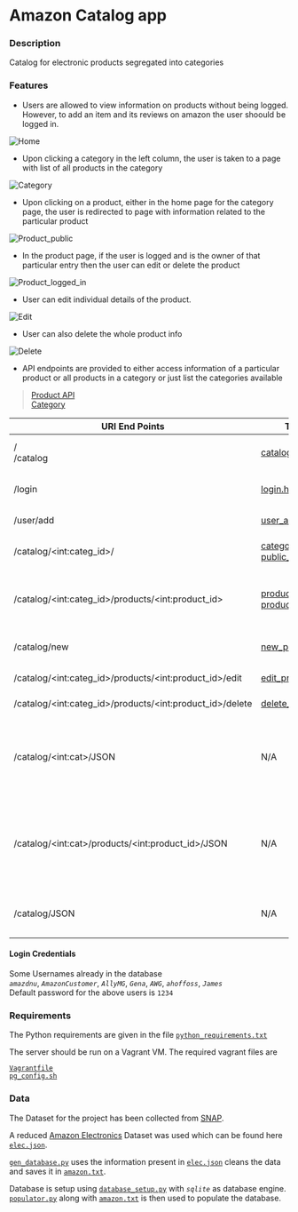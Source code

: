 # Amazon Catalog app

### Description

Catalog for electronic products segregated into categories

### Features

* Users are allowed to view information on products without being logged. However, to add an item and its reviews on amazon the user shoould be logged in.

![Home](img/home_not_logged_in.jpg)

* Upon clicking a category in the left column, the user is taken to a page with list of all products in the category
 
![Category](img/category.jpg)

* Upon clicking on a product, either in the home page for the category page, the user is redirected to page with information related to the particular product

![Product_public](img/product_public.jpg)

* In the product page, if the user is logged and is the owner of that particular entry then the user can edit or delete the product

![Product_logged_in](img/product_logged_in.jpg)

* User can edit individual details of the product.

![Edit](img/product_edit.jpg)

* User can also delete the whole product info

![Delete](img/product_delete.jpg)

* API endpoints are provided to either access information of a particular product or all products in a category or just list the categories available

> [Product API](img/product_api.jpg) <br/>
> [Category](img/category_api.jpg)

URI End Points| Template used | Description
---|---|---
/<br/>/catalog|[catalog.html](templates/catalog.html)| Takes user to the [Home](img/home_not_logged_in.jpg) page
/login|[login.html](templates/login.html)|Takes user to the [Login](img/login_page.jpg) page
/user/add|[user_add.html](templates/user_add.html)|Create new user
/catalog/\<int:categ_id\>/|[category.html](templates/category.html),<br/> [public_category.html](templates/public_category.html) |Lists of all Products in a category
/catalog/\<int:categ_id>/products/\<int:product_id>|[product_show_public.html](templates/product_show_public.html),<br/>[product_show.html](templates/product_show.html)|Shows information regarding a particular product
/catalog/new |[new_product.html](templates/new_product.html)|Adding a new product
/catalog/\<int:categ_id>/products/\<int:product_id>/edit |[edit_product.html](templates/edit_product.html)|Edit a product
/catalog/\<int:categ_id>/products/\<int:product_id>/delete |[delete_product.html](templates/delete_product.html)|Delete a product
/catalog/\<int:cat>/JSON|N/A|API endpoint to list all the products in a category in JSON format
/catalog/\<int:cat>/products/\<int:product_id>/JSON |N/A|API endpoint for details on a particular product in JSON format
/catalog/JSON |N/A|API endpoint to list all the categories 

#### Login Credentials

Some Usernames already in the database<br/>
*```amazdnu```*, *```AmazonCustomer```*, *```AllyMG```*, *```Gena```*, *```AWG```*, *```ahoffoss```*, *```James```* <br/>
Default password for the above users is ```1234```

### Requirements

The Python requirements are given in the file [```python_requirements.txt```](python_requirements.txt)

The server should be run on a Vagrant VM. The required vagrant files are<br/>

[```Vagrantfile```](Vagrantfile)<br/>
[```pg_config.sh```](pg_config.sh)

### Data

The Dataset for the project has been collected from [SNAP](https://snap.stanford.edu).

A reduced [Amazon Electronics](https://snap.stanford.edu/data/web-Amazon.html) Dataset was used which can be found here [```elec.json```](Data/elec.json).

[```gen_database.py```](Data/gen_database.py) uses the information present in [```elec.json```](Data/elec.json) cleans the data and saves it in [```amazon.txt```](amazon.txt).

Database is setup using [```database_setup.py```](database_setup.py) with *```sqlite```* as database engine. [```populator.py```](populator.py) along with [```amazon.txt```](amazon.txt) is then used to populate the database.
